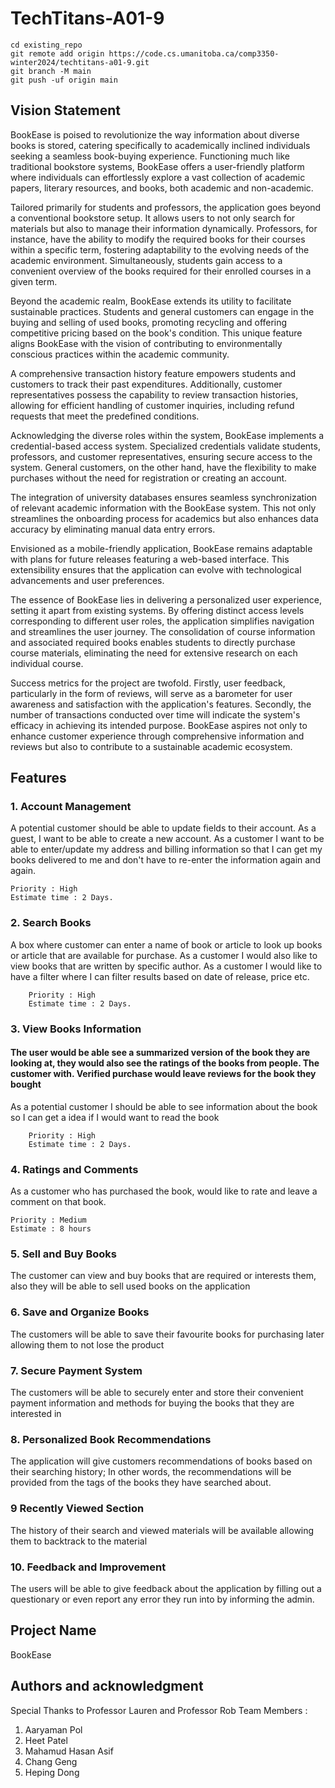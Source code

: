# TechTitans-A01-9

```  
cd existing_repo  
git remote add origin https://code.cs.umanitoba.ca/comp3350-winter2024/techtitans-a01-9.git  
git branch -M main  
git push -uf origin main  
```  
## Vision Statement


BookEase is poised to revolutionize the way information about diverse books is stored, catering specifically to academically inclined individuals seeking a seamless book-buying experience. Functioning much like traditional bookstore systems, BookEase offers a user-friendly platform where individuals can effortlessly explore a vast collection of academic papers, literary resources, and books, both academic and non-academic. 

Tailored primarily for students and professors, the application goes beyond a conventional bookstore setup. It allows users to not only search for materials but also to manage their information dynamically. Professors, for instance, have the ability to modify the required books for their courses within a specific term, fostering adaptability to the evolving needs of the academic environment. Simultaneously, students gain access to a convenient overview of the books required for their enrolled courses in a given term. 

Beyond the academic realm, BookEase extends its utility to facilitate sustainable practices. Students and general customers can engage in the buying and selling of used books, promoting recycling and offering competitive pricing based on the book's condition. This unique feature aligns BookEase with the vision of contributing to environmentally conscious practices within the academic community. 

A comprehensive transaction history feature empowers students and customers to track their past expenditures. Additionally, customer representatives possess the capability to review transaction histories, allowing for efficient handling of customer inquiries, including refund requests that meet the predefined conditions. 

Acknowledging the diverse roles within the system, BookEase implements a credential-based access system. Specialized credentials validate students, professors, and customer representatives, ensuring secure access to the system. General customers, on the other hand, have the flexibility to make purchases without the need for registration or creating an account. 

The integration of university databases ensures seamless synchronization of relevant academic information with the BookEase system. This not only streamlines the onboarding process for academics but also enhances data accuracy by eliminating manual data entry errors. 

Envisioned as a mobile-friendly application, BookEase remains adaptable with plans for future releases featuring a web-based interface. This extensibility ensures that the application can evolve with technological advancements and user preferences. 

The essence of BookEase lies in delivering a personalized user experience, setting it apart from existing systems. By offering distinct access levels corresponding to different user roles, the application simplifies navigation and streamlines the user journey. The consolidation of course information and associated required books enables students to directly purchase course materials, eliminating the need for extensive research on each individual course. 

Success metrics for the project are twofold. Firstly, user feedback, particularly in the form of reviews, will serve as a barometer for user awareness and satisfaction with the application's features. Secondly, the number of transactions conducted over time will indicate the system's efficacy in achieving its intended purpose. BookEase aspires not only to enhance customer experience through comprehensive information and reviews but also to contribute to a sustainable academic ecosystem. 

## Features

### 1. Account Management

A potential customer should be able to update fields to their account.
As a guest, I want to be able to create a new account.
As a customer I want to be able to enter/update my address and billing information so that I can get my books delivered to me and don't have to re-enter the information again and again.

	Priority : High
	Estimate time : 2 Days.

### 2. Search Books
A box where customer can enter a name of book or article to look up books or article that are available for purchase.
As a customer I would also like to view books that are written by specific author.
As a customer I would like to have a filter where I can filter results based on date of release, price etc.

		Priority : High
		Estimate time : 2 Days.

### 3. View Books Information
#### The user would be able see a summarized version of the book they are looking at, they would also see the ratings of the books from people. The customer with. Verified purchase would leave reviews for the book they bought

As a potential customer I should be able to see information about the book so I can get a idea if I would want to read the book

		Priority : High
		Estimate time : 2 Days.

### 4. Ratings and Comments
As a customer who has purchased the book, would like to rate and leave a comment on that book.

	Priority : Medium
	Estimate : 8 hours


### 5. Sell and Buy Books
The customer can view and buy books that are required or interests them, also they will be able to sell used books on the application

### 6. Save and Organize Books
The customers will be able to save their favourite books for purchasing later allowing them to not lose the product

### 7. Secure Payment System
The customers will be able to securely enter and store their convenient payment information and methods  for buying the books that they are interested in

### 8. Personalized Book Recommendations
The application will give customers recommendations of books based on their searching history; In other words, the recommendations will be provided from the tags of the books they have searched about. 

### 9 Recently Viewed Section
The history of their search and viewed materials will be available allowing them to backtrack to the material

### 10. Feedback and Improvement
The users will be able to give feedback about the application by filling out a questionary or even report any error they run into by informing the admin.


## Project Name
BookEase


## Authors and acknowledgment
Special Thanks to Professor Lauren and Professor Rob
Team Members :
1. Aaryaman Pol
2. Heet Patel
3. Mahamud Hasan  Asif
4. Chang Geng
5. Heping Dong
  
